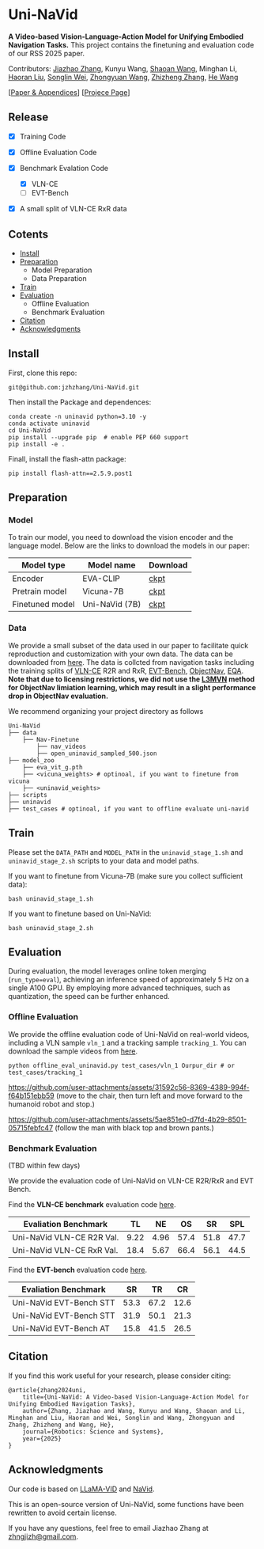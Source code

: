 # Uni-NaVid 

**A Video-based Vision-Language-Action Model for Unifying Embodied Navigation Tasks.** This project contains the finetuning and evaluation code of our RSS 2025 paper.


Contributors: [Jiazhao Zhang](https://jzhzhang.github.io/), Kunyu Wang, [Shaoan Wang](https://wsakobe.github.io/), Minghan Li, [Haoran Liu](https://yiconghong.me/), [Songlin Wei](https://songlin.github.io/), [Zhongyuan Wang](https://www.wangzhongyuan.com/), [Zhizheng Zhang](https://scholar.google.com/citations?user=X7M0I8kAAAAJ&hl=en), [He Wang](https://hughw19.github.io/)<br>

[[Paper & Appendices](https://arxiv.org/pdf/2412.06224)] [[Projece Page](https://pku-epic.github.io/Uni-NaVid/)]



<!-- https://github.com/user-attachments/assets/4ee1f806-03bb-4fcb-828e-2a7d9c6620c9



https://github.com/user-attachments/assets/304a512f-bfac-46e2-b293-f2e1e8b04f63 -->



## Release
- [x] Training Code
- [x] Offline Evaluation Code
- [x] Benchmark Evalation Code
    - [x] VLN-CE
    - [ ] EVT-Bench
- [x] A small split of VLN-CE RxR data


## Cotents 

- [Install](#Install)
- [Preparation](#Preparation)
    - Model Preparation
    - Data Preparation
- [Train](#Train)
- [Evaluation](#Evaluation)
    - Offline Evaluation
    - Benchmark Evaluation
- [Citation](#Citation)
- [Acknowledgments](#Acknowledgments)


## Install

First, clone this repo:
```
git@github.com:jzhzhang/Uni-NaVid.git
```
Then install the Package and dependences:
```
conda create -n uninavid python=3.10 -y
conda activate uninavid
cd Uni-NaVid
pip install --upgrade pip  # enable PEP 660 support
pip install -e .
```
Finall, install the flash-attn package:
```
pip install flash-attn==2.5.9.post1
```

## Preparation

### Model

To train our model, you need to download the vision encoder and the language model. Below are the links to download the models in our paper:

| Model type | Model name | Download | 
|------|------|------|
| Encoder | EVA-CLIP | [ckpt](https://storage.googleapis.com/sfr-vision-language-research/LAVIS/models/BLIP2/eva_vit_g.pth)|
| Pretrain model | Vicuna-7B | [ckpt](https://huggingface.co/lmsys/vicuna-7b-v1.5)|
| Finetuned model | Uni-NaVid (7B) | [ckpt](https://huggingface.co/Jzzhang/Uni-NaVid/tree/main/uninavid-7b-full-224-video-fps-1-grid-2)|

### Data

We provide a small subset of the data used in our paper to facilitate quick reproduction and customization with your own data. The data can be downloaded from [here](https://huggingface.co/datasets/Jzzhang/Uni-NaVid-data). The data is collcted from navigation tasks including the training splits of [VLN-CE](https://github.com/jacobkrantz/VLN-CE) R2R and RxR, [EVT-Bench](https://github.com/wsakobe/TrackVLA), [ObjectNav](https://arxiv.org/abs/2006.13171), [EQA](https://embodiedqa.org/). **Note that due to licensing restrictions, we did not use the [L3MVN](https://arxiv.org/pdf/2304.05501) method for ObjectNav limiation learning, which may result in a slight performance drop in ObjectNav evaluation.**

We recommend organizing your project directory as follows
```
Uni-NaVid
├── data
    ├── Nav-Finetune
        ├── nav_videos
        ├── open_uninavid_sampled_500.json
├── model_zoo
    ├── eva_vit_g.pth
    ├── <vicuna_weights> # optinoal, if you want to finetune from vicuna
    ├── <uninavid_weights> 
├── scripts
├── uninavid
├── test_cases # optinoal, if you want to offline evaluate uni-navid
```

## Train

Please set the `DATA_PATH` and `MODEL_PATH` in the `uninavid_stage_1.sh` and `uninavid_stage_2.sh` scripts to your data and model paths.

If you want to finetune from Vicuna-7B (make sure you collect sufficient data):
```
bash uninavid_stage_1.sh
```

If you want to  finetune based on Uni-NaVid:
```
bash uninavid_stage_2.sh
```


## Evaluation
During evaluation, the model leverages online token merging (`run_type=eval`), achieving an inference speed of approximately 5 Hz on a single A100 GPU. By employing more advanced techniques, such as quantization, the speed can be further enhanced.


### Offline Evaluation
We provide the offline evaluation code of Uni-NaVid on real-world videos, including a VLN sample `vln_1` and a tracking sample `tracking_1`. You can download the sample videos from [here](https://huggingface.co/datasets/Jzzhang/Uni-NaVid-data).

```
python offline_eval_uninavid.py test_cases/vln_1 Ourpur_dir # or test_cases/tracking_1
```
https://github.com/user-attachments/assets/31592c56-8369-4389-994f-f64b151ebb59
(move to the chair, then turn left and move forward to the humanoid robot and stop.)

https://github.com/user-attachments/assets/5ae851e0-d7fd-4b29-8501-05715febfc47
(follow the man with black top and brown pants.)



### Benchmark Evaluation 
(TBD within few days)

We provide the evaluation code of Uni-NaVid on VLN-CE R2R/RxR and EVT Bench. 

Find the **VLN-CE benchmark** evaluation code [here](https://github.com/jzhzhang/NaVid-VLN-CE).

| Evaliation Benchmark |  TL  |  NE  |  OS  |  SR  |  SPL |
|----------------------|:----:|:----:|:----:|:----:|:----:|
| Uni-NaVid VLN-CE R2R Val.      | 9.22 | 4.96 | 57.4 | 51.8 | 47.7 |
| Uni-NaVid VLN-CE RxR Val.      | 18.4 | 5.67 | 66.4 | 56.1 | 44.5 |

Find the **EVT-bench** evaluation code [here](https://github.com/wsakobe/TrackVLA).

| Evaliation Benchmark |  SR  |  TR  |  CR  | 
|----------------------|:----:|:----:|:----:|
| Uni-NaVid EVT-Bench STT  | 53.3 | 67.2 | 12.6 | 
| Uni-NaVid EVT-Bench STT  | 31.9 | 50.1 | 21.3 | 
| Uni-NaVid EVT-Bench AT   | 15.8 | 41.5 | 26.5 | 


## Citation
If you find this work useful for your research, please consider citing:
```
@article{zhang2024uni,
    title={Uni-NaVid: A Video-based Vision-Language-Action Model for Unifying Embodied Navigation Tasks},
    author={Zhang, Jiazhao and Wang, Kunyu and Wang, Shaoan and Li, Minghan and Liu, Haoran and Wei, Songlin and Wang, Zhongyuan and Zhang, Zhizheng and Wang, He},
    journal={Robotics: Science and Systems},
    year={2025}
}
```



## Acknowledgments
Our code is based on [LLaMA-VID](https://github.com/dvlab-research/LLaMA-VID) and [NaVid](https://github.com/jzhzhang/NaVid-VLN-CE). 

This is an open-source version of Uni-NaVid, some functions have been rewritten to avoid certain license. 

If you have any questions, feel free to email Jiazhao Zhang at zhngjizh@gmail.com.
